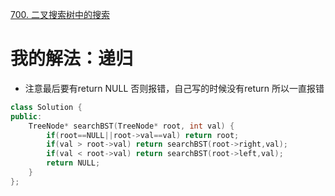 [700. 二叉搜索树中的搜索](https://leetcode-cn.com/problems/search-in-a-binary-search-tree/solution/)

# 我的解法：递归
- 注意最后要有return NULL 否则报错，自己写的时候没有return 所以一直报错
```c++
class Solution {
public:
    TreeNode* searchBST(TreeNode* root, int val) {
        if(root==NULL||root->val==val) return root;
        if(val > root->val) return searchBST(root->right,val); 
        if(val < root->val) return searchBST(root->left,val); 
        return NULL;
    }
};

```
